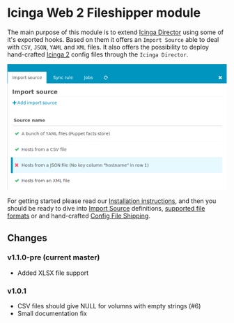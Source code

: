 Icinga Web 2 Fileshipper module
===============================

The main purpose of this module is to extend [Icinga Director](https://github.com/icinga/icingaweb2-module-director)
using some of it's exported hooks. Based on them it offers an `Import Source`
able to deal with `CSV`, `JSON`, `YAML` and `XML` files. It also offers the
possibility to deploy hand-crafted [Icinga 2](https://github.com/Icinga/icinga2)
config files through the `Icinga Director`.

![Icinga Web 2 Fileshipper](doc/screenshot/fileshipper/01_fileshipper-imports-overview.png)

For getting started please read our [Installation instructions](doc/02-Installation.md),
and then you should be ready to dive into [Import Source](doc/03-ImportSource.md)
definitions, [supported file formats](doc/11-FileFormats.md) or and hand-crafted
[Config File Shipping](doc/04-FileShipping.md).

Changes
-------

### v1.1.0-pre (current master)

* Added XLSX file support

### v1.0.1

* CSV files should give NULL for volumns with empty strings (#6)
* Small documentation fix
